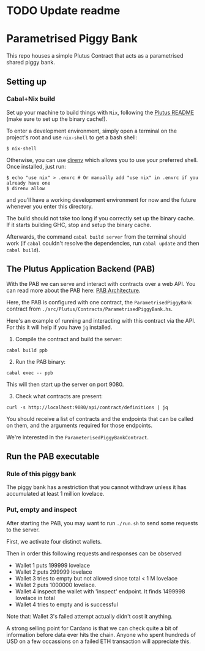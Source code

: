 # TODO Update readme
# Parametrised Piggy Bank

This repo houses a simple Plutus Contract that acts as a parametrised shared piggy bank.

## Setting up

### Cabal+Nix build

Set up your machine to build things with `Nix`, following the [Plutus README](https://github.com/input-output-hk/plutus/blob/master/README.adoc) (make sure to set up the binary cache!).

To enter a development environment, simply open a terminal on the project's root and use `nix-shell` to get a bash shell:

```
$ nix-shell
```

Otherwise, you can use [direnv](https://github.com/direnv/direnv) which allows you to use your preferred shell. Once installed, just run:

```
$ echo "use nix" > .envrc # Or manually add "use nix" in .envrc if you already have one
$ direnv allow
```

and you'll have a working development environment for now and the future whenever you enter this directory.

The build should not take too long if you correctly set up the binary cache. If it starts building GHC, stop and setup the binary cache.

Afterwards, the command `cabal build server` from the terminal should work (if `cabal` couldn't resolve the dependencies, run `cabal update` and then `cabal build`).

## The Plutus Application Backend (PAB)

With the PAB we can serve and interact with contracts over a web API.
You can read more about the PAB here: [PAB Architecture](https://github.com/input-output-hk/plutus/blob/master/plutus-pab/ARCHITECTURE.adoc).

Here, the PAB is configured with one contract, the `ParametrisedPiggyBank` contract from `./src/Plutus/Contracts/ParametrisedPiggyBank.hs`.

Here's an example of running and interacting with this contract via the API. For this it will help if you have `jq` installed.

1. Compile the contract and build the server:

```
cabal build ppb
```

2. Run the PAB binary:

```
cabal exec -- ppb
````

This will then start up the server on port 9080.

3. Check what contracts are present:

```
curl -s http://localhost:9080/api/contract/definitions | jq
```

You should receive a list of contracts and the endpoints that can be called on them, and the arguments
required for those endpoints.

We're interested in the `ParameterisedPiggyBankContract`.

## Run the PAB executable
### Rule of this piggy bank 
The piggy bank has a restriction that you cannot withdraw unless it has accumulated at least 1 million lovelace.

### Put, empty and inspect

After starting the PAB, you may want to run `./run.sh` to send some requests to the server.

First, we activate four distinct wallets.

Then in order this following requests and responses can be observed

- Wallet 1 puts 199999 lovelace
- Wallet 2 puts 299999 lovelace
- Wallet 3 tries to empty but not allowed since total < 1 M lovelace
- Wallet 2 puts 1000000 lovelace.
- Wallet 4 inspect the wallet with 'inspect' endpoint. It finds 1499998 lovelace in total
- Wallet 4 tries to empty and is successful


Note that:
Wallet 3's failed attempt actually didn't cost it anything.

A strong selling point for Cardano is that we can check quite a bit of information before data ever hits the chain.
Anyone who spent hundreds of USD on a few occassions on a failed ETH transaction will appreciate this.
